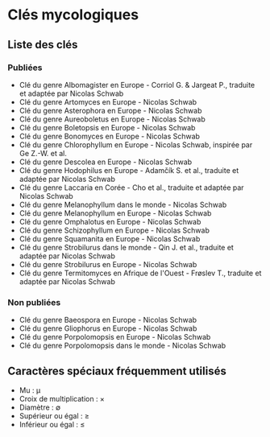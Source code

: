 # Clés mycologiques

## Liste des clés

### Publiées

* Clé du genre Albomagister en Europe - Corriol G. & Jargeat P., traduite et adaptée par Nicolas Schwab
* Clé du genre Artomyces en Europe - Nicolas Schwab
* Clé du genre Asterophora en Europe - Nicolas Schwab
* Clé du genre Aureoboletus en Europe - Nicolas Schwab
* Clé du genre Boletopsis en Europe - Nicolas Schwab
* Clé du genre Bonomyces en Europe - Nicolas Schwab
* Clé du genre Chlorophyllum en Europe - Nicolas Schwab, inspirée par Ge Z.-W. et al.
* Clé du genre Descolea en Europe - Nicolas Schwab
* Clé du genre Hodophilus en Europe - Adamčík S. et al., traduite et adaptée par Nicolas Schwab
* Clé du genre Laccaria en Corée - Cho et al., traduite et adaptée par Nicolas Schwab
* Clé du genre Melanophyllum dans le monde - Nicolas Schwab
* Clé du genre Melanophyllum en Europe - Nicolas Schwab
* Clé du genre Omphalotus en Europe - Nicolas Schwab
* Clé du genre Schizophyllum en Europe - Nicolas Schwab
* Clé du genre Squamanita en Europe - Nicolas Schwab
* Clé du genre Strobilurus dans le monde - Qin J. et al., traduite et adaptée par Nicolas Schwab
* Clé du genre Strobilurus en Europe - Nicolas Schwab
* Clé du genre Termitomyces en Afrique de l'Ouest - Frøslev T., traduite et adaptée par Nicolas Schwab

### Non publiées

* Clé du genre Baeospora en Europe - Nicolas Schwab
* Clé du genre Gliophorus en Europe - Nicolas Schwab
* Clé du genre Porpolomopsis en Europe - Nicolas Schwab
* Clé du genre Porpolomopsis dans le monde - Nicolas Schwab

## Caractères spéciaux fréquemment utilisés

* Mu : μ
* Croix de multiplication : ×
* Diamètre : ∅
* Supérieur ou égal : ≥
* Inférieur ou égal : ≤
